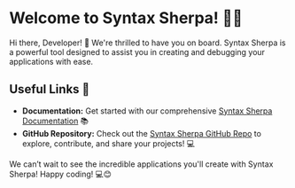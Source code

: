 
# Welcome to Syntax Sherpa! 🚀🤖

Hi there, Developer! 👋 We're thrilled to have you on board. Syntax Sherpa is a powerful tool designed to assist you in creating and debugging your applications with ease.

## Useful Links 🔗

- **Documentation:** Get started with our comprehensive [Syntax Sherpa Documentation](https://github.com/simpostor/SyntaxSherpa) 📚
- **GitHub Repository:** Check out the [Syntax Sherpa GitHub Repo](https://github.com/simpostor/SyntaxSherpa) to explore, contribute, and share your projects! 💻

We can’t wait to see the incredible applications you'll create with Syntax Sherpa! Happy coding! 💻😊

